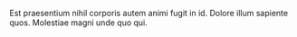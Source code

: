Est praesentium nihil corporis autem animi fugit in id. Dolore illum sapiente quos. Molestiae magni unde quo qui.